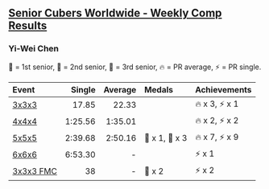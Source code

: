 <style>table {white-space: nowrap;}</style>

## [Senior Cubers Worldwide - Weekly Comp Results](/scw-comp/results/)
### Yi-Wei Chen

<span style="white-space: nowrap;">🥇 = 1st senior</span>, <span style="white-space: nowrap;">🥈 = 2nd senior</span>, <span style="white-space: nowrap;">🥉 = 3rd senior</span>, <span style="white-space: nowrap;">🔥 = PR average</span>, <span style="white-space: nowrap;">⚡ = PR single</span>.

| Event | Single | Average | Medals | Achievements|
| :-- | --: | --: | :-- | :-- |
| [3x3x3](333.md) | 17.85 | 22.33 |  | 🔥 x 3, ⚡ x 1 |
| [4x4x4](444.md) | 1:25.56 | 1:35.01 |  | 🔥 x 2, ⚡ x 2 |
| [5x5x5](555.md) | 2:39.68 | 2:50.16 | 🥈 x 1, 🥉 x 3 | 🔥 x 7, ⚡ x 9 |
| [6x6x6](666.md) | 6:53.30 | - |  | ⚡ x 1 |
| [3x3x3 FMC](333fm.md) | 38 | - | 🥈 x 2 | ⚡ x 2 |

<!-- Global site tag (gtag.js) - Google Analytics -->
<script async src="https://www.googletagmanager.com/gtag/js?id=UA-86348435-3"></script>
<script>window.dataLayer = window.dataLayer || []; function gtag() {dataLayer.push(arguments);} gtag('js', new Date()); gtag('config', 'UA-86348435-3');</script>

